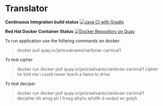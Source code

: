 # Translator


**Continuous Integration build status** [![Java CI with Gradle](https://github.com/janiceAlvares/verbose/actions/workflows/gradle.yml/badge.svg?branch=master)](https://github.com/janiceAlvares/verbose/actions/workflows/gradle.yml)

**Red Hat Docker Container Status** [![Docker Repository on Quay](https://quay.io/repository/janicealvares/verbose-carnival1/status "Docker Repository on Quay")](https://quay.io/repository/janicealvares/verbose-carnival1)

To run application use the follwing commands on docker:

>  docker pull quay.io/janicealvares/verbose-carnival1

To test cipher 

>  docker run docker pull quay.io/janicealvares/verbose-carnival1 cipher he told me i could never teach a llama to drive 

To test deciper 

> docker run docker pull quay.io/janicealvares/verbose-carnival1 decipher kh wrog ph l frxog qhyhu whdfk d oodpd wr gulyh 
